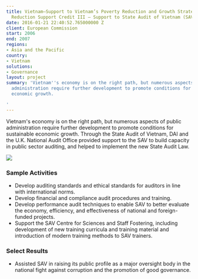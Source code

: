 ```yaml
---
title: Vietnam—Support to Vietnam’s Poverty Reduction and Growth Strategy under Poverty
  Reduction Support Credit III – Support to State Audit of Vietnam (SAV)
date: 2016-01-21 22:40:52.765000000 Z
client: European Commission
start: 2006
end: 2007
regions:
- Asia and the Pacific
country:
- Vietnam
solutions:
- Governance
layout: project
summary: 'Vietnam''s economy is on the right path, but numerous aspects of public
  administration require further development to promote conditions for sustainable
  economic growth.

'
---
```


Vietnam's economy is on the right path, but numerous aspects of public administration require further development to promote conditions for sustainable economic growth. Through the State Audit of Vietnam, DAI and the U.K. National Audit Office provided support to the SAV to build capacity in public sector auditing, and helped to implement the new State Audit Law.

![][1]

###  Sample Activities

* Develop auditing standards and ethical standards for auditors in line with international norms.
* Develop financial and compliance audit procedures and training.
* Develop performance audit techniques to enable SAV to better evaluate the economy, efficiency, and effectiveness of national and foreign-funded projects.
* Support the SAV Centre for Sciences and Staff Fostering, including development of new training curricula and training material and introduction of modern training methods to SAV trainers.

###  Select Results

* Assisted SAV in raising its public profile as a major oversight body in the national fight against corruption and the promotion of good governance.

[1]: /assets/images/projects/VietnamAudit.jpg
